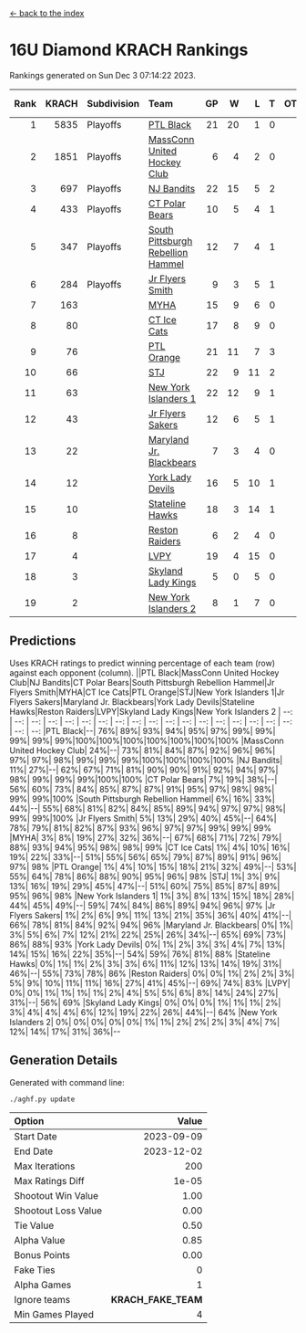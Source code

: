 [<- back to the index](readme.md)
# 16U Diamond KRACH Rankings
Rankings generated on Sun Dec  3 07:14:22 2023.

Rank|KRACH|Subdivision|Team|GP|W|L|T|OTW|OTL|SoS|Exp Wins|Win Diff
---:|---:|:---|:---|---:|---:|---:|---:|---:|---:|---:|---:|---:
1|5835|Playoffs|[PTL Black](https://gamesheetstats.com/seasons/3663/teams/140833/schedule)|21|20|1|0|2|0|359|20.8|-0.0
2|1851|Playoffs|[MassConn United Hockey Club](https://gamesheetstats.com/seasons/3663/teams/140835/schedule)|6|4|2|0|0|0|1890|4.8|-0.0
3|697|Playoffs|[NJ Bandits](https://gamesheetstats.com/seasons/3663/teams/140836/schedule)|22|15|5|2|0|2|791|16.8|-0.0
4|433|Playoffs|[CT Polar Bears](https://gamesheetstats.com/seasons/3663/teams/140834/schedule)|10|5|4|1|0|0|1285|6.3|-0.0
5|347|Playoffs|[South Pittsburgh Rebellion Hammel](https://gamesheetstats.com/seasons/3663/teams/140839/schedule)|12|7|4|1|0|0|1038|8.4|0.0
6|284|Playoffs|[Jr Flyers Smith](https://gamesheetstats.com/seasons/3663/teams/140837/schedule)|9|3|5|1|1|2|1477|4.3|-0.0
7|163||[MYHA](https://gamesheetstats.com/seasons/3663/teams/140838/schedule)|15|9|6|0|0|0|876|9.9|0.0
8|80||[CT Ice Cats](https://gamesheetstats.com/seasons/3663/teams/140846/schedule)|17|8|9|0|0|1|659|8.9|0.0
9|76||[PTL Orange](https://gamesheetstats.com/seasons/3663/teams/140842/schedule)|21|11|7|3|1|0|86|13.4|0.0
10|66||[STJ](https://gamesheetstats.com/seasons/3663/teams/140841/schedule)|22|9|11|2|0|1|897|10.9|0.0
11|63||[New York Islanders 1](https://gamesheetstats.com/seasons/3663/teams/140847/schedule)|22|12|9|1|3|0|103|13.4|0.0
12|43||[Jr Flyers Sakers](https://gamesheetstats.com/seasons/3663/teams/140843/schedule)|12|6|5|1|2|0|90|7.4|0.0
13|22||[Maryland Jr. Blackbears](https://gamesheetstats.com/seasons/3663/teams/140848/schedule)|7|3|4|0|0|1|791|3.9|0.0
14|12||[York Lady Devils](https://gamesheetstats.com/seasons/3663/teams/140845/schedule)|16|5|10|1|0|2|393|6.4|0.0
15|10||[Stateline Hawks](https://gamesheetstats.com/seasons/3663/teams/140840/schedule)|18|3|14|1|0|1|1058|4.4|0.0
16|8||[Reston Raiders](https://gamesheetstats.com/seasons/3663/teams/140850/schedule)|6|2|4|0|1|0|28|2.9|0.0
17|4||[LVPY](https://gamesheetstats.com/seasons/3663/teams/140844/schedule)|19|4|15|0|0|0|98|4.9|0.0
18|3||[Skyland Lady Kings](https://gamesheetstats.com/seasons/3663/teams/140849/schedule)|5|0|5|0|0|0|48|0.9|0.0
19|2||[New York Islanders 2](https://gamesheetstats.com/seasons/3663/teams/140851/schedule)|8|1|7|0|0|0|31|1.9|0.0

## Predictions
Uses KRACH ratings to predict winning percentage of each team (row) against each opponent (column).
||PTL Black|MassConn United Hockey Club|NJ Bandits|CT Polar Bears|South Pittsburgh Rebellion Hammel|Jr Flyers Smith|MYHA|CT Ice Cats|PTL Orange|STJ|New York Islanders 1|Jr Flyers Sakers|Maryland Jr. Blackbears|York Lady Devils|Stateline Hawks|Reston Raiders|LVPY|Skyland Lady Kings|New York Islanders 2
| --: | --: | --: | --: | --: | --: | --: | --: | --: | --: | --: | --: | --: | --: | --: | --: | --: | --: | --: | --: 
|PTL Black|--| 76%| 89%| 93%| 94%| 95%| 97%| 99%| 99%| 99%| 99%| 99%|100%|100%|100%|100%|100%|100%|100%
|MassConn United Hockey Club| 24%|--| 73%| 81%| 84%| 87%| 92%| 96%| 96%| 97%| 97%| 98%| 99%| 99%| 99%|100%|100%|100%|100%
|NJ Bandits| 11%| 27%|--| 62%| 67%| 71%| 81%| 90%| 90%| 91%| 92%| 94%| 97%| 98%| 99%| 99%| 99%|100%|100%
|CT Polar Bears|  7%| 19%| 38%|--| 56%| 60%| 73%| 84%| 85%| 87%| 87%| 91%| 95%| 97%| 98%| 98%| 99%| 99%|100%
|South Pittsburgh Rebellion Hammel|  6%| 16%| 33%| 44%|--| 55%| 68%| 81%| 82%| 84%| 85%| 89%| 94%| 97%| 97%| 98%| 99%| 99%|100%
|Jr Flyers Smith|  5%| 13%| 29%| 40%| 45%|--| 64%| 78%| 79%| 81%| 82%| 87%| 93%| 96%| 97%| 97%| 99%| 99%| 99%
|MYHA|  3%|  8%| 19%| 27%| 32%| 36%|--| 67%| 68%| 71%| 72%| 79%| 88%| 93%| 94%| 95%| 98%| 98%| 99%
|CT Ice Cats|  1%|  4%| 10%| 16%| 19%| 22%| 33%|--| 51%| 55%| 56%| 65%| 79%| 87%| 89%| 91%| 96%| 97%| 98%
|PTL Orange|  1%|  4%| 10%| 15%| 18%| 21%| 32%| 49%|--| 53%| 55%| 64%| 78%| 86%| 88%| 90%| 95%| 96%| 98%
|STJ|  1%|  3%|  9%| 13%| 16%| 19%| 29%| 45%| 47%|--| 51%| 60%| 75%| 85%| 87%| 89%| 95%| 96%| 98%
|New York Islanders 1|  1%|  3%|  8%| 13%| 15%| 18%| 28%| 44%| 45%| 49%|--| 59%| 74%| 84%| 86%| 89%| 94%| 96%| 97%
|Jr Flyers Sakers|  1%|  2%|  6%|  9%| 11%| 13%| 21%| 35%| 36%| 40%| 41%|--| 66%| 78%| 81%| 84%| 92%| 94%| 96%
|Maryland Jr. Blackbears|  0%|  1%|  3%|  5%|  6%|  7%| 12%| 21%| 22%| 25%| 26%| 34%|--| 65%| 69%| 73%| 86%| 88%| 93%
|York Lady Devils|  0%|  1%|  2%|  3%|  3%|  4%|  7%| 13%| 14%| 15%| 16%| 22%| 35%|--| 54%| 59%| 76%| 81%| 88%
|Stateline Hawks|  0%|  1%|  1%|  2%|  3%|  3%|  6%| 11%| 12%| 13%| 14%| 19%| 31%| 46%|--| 55%| 73%| 78%| 86%
|Reston Raiders|  0%|  0%|  1%|  2%|  2%|  3%|  5%|  9%| 10%| 11%| 11%| 16%| 27%| 41%| 45%|--| 69%| 74%| 83%
|LVPY|  0%|  0%|  1%|  1%|  1%|  1%|  2%|  4%|  5%|  5%|  6%|  8%| 14%| 24%| 27%| 31%|--| 56%| 69%
|Skyland Lady Kings|  0%|  0%|  0%|  1%|  1%|  1%|  2%|  3%|  4%|  4%|  4%|  6%| 12%| 19%| 22%| 26%| 44%|--| 64%
|New York Islanders 2|  0%|  0%|  0%|  0%|  0%|  1%|  1%|  2%|  2%|  2%|  3%|  4%|  7%| 12%| 14%| 17%| 31%| 36%|--

## Generation Details

Generated with command line:
```
./aghf.py update
```

| Option | Value |
| :----- | ----: |
| Start Date | 2023-09-09 |
| End Date | 2023-12-02 |
| Max Iterations | 200 |
| Max Ratings Diff | 1e-05 |
| Shootout Win Value | 1.00 |
| Shootout Loss Value | 0.00 |
| Tie Value | 0.50 |
| Alpha Value | 0.85 |
| Bonus Points | 0.00 |
| Fake Ties | 0 |
| Alpha Games | 1 |
| Ignore teams | __KRACH_FAKE_TEAM__ |
| Min Games Played | 4 |

